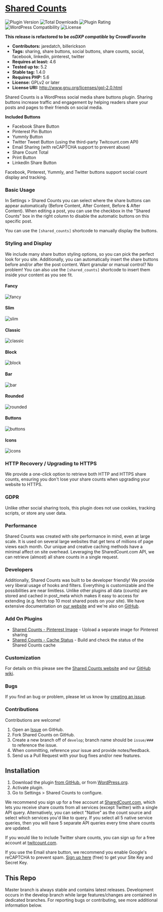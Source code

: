 # [Shared Counts](https://sharedcountsplugin.com/) #

![Plugin Version](https://img.shields.io/wordpress/plugin/v/shared-counts.svg?style=flat-square) ![Total Downloads](https://img.shields.io/wordpress/plugin/dt/shared-counts.svg?style=flat-square) ![Plugin Rating](https://img.shields.io/wordpress/plugin/r/shared-counts.svg?style=flat-square) ![WordPress Compatibility](https://img.shields.io/wordpress/v/shared-counts.svg?style=flat-square) ![License](https://img.shields.io/badge/license-GPL--2.0%2B-red.svg?style=flat-square)

**This release is refactored to be _osDXP compatible_ by CrowdFavorite**

- **Contributors:** jaredatch, billerickson
- **Tags:** sharing, share buttons, social buttons, share counts, social, facebook, linkedin, pinterest, twitter
- **Requires at least:** 4.6
- **Tested up to:** 5.2
- **Stable tag:** 1.4.0
- **Requires PHP:** 5.6
- **License:** GPLv2 or later
- **License URI:** http://www.gnu.org/licenses/gpl-2.0.html

Shared Counts is a WordPress social media share buttons plugin. Sharing buttons increase traffic and engagement by helping readers share your posts and pages to their friends on social media.

**Included Buttons**
- Facebook Share Button
- Pinterest Pin Button
- Yummly Button
- Twitter Tweet Button (using the third-party Twitcount.com API)
- Email Sharing (with reCAPTCHA support to prevent abuse)
- Share Count Total
- Print Button
- LinkedIn Share Button

Facebook, Pinterest, Yummly, and Twitter buttons support social count display and tracking.

### Basic Usage
In Settings > Shared Counts you can select where the share buttons can appear automatically (Before Content, After Content, Before & After Content). When editing a post, you can use the checkbox in the "Shared Counts" box in the right column to disable the automatic buttons on this specific post.

You can use the `[shared_counts]` shortcode to manually display the buttons.

### Styling and Display
We include many share button styling options, so you can pick the perfect look for you site. Additionally, you can automatically insert the share buttons before and/or after the post content. Want granular or manual control? No problem! You can also use the `[shared_counts]` shortcode to insert them inside your content as you see fit.

#### Fancy
![fancy](https://d3vv6lp55qjaqc.cloudfront.net/items/001O1T2o0s0a3A2F3D0p/Screen%20Shot%202018-02-09%20at%2010.32.32%20AM.png?X-CloudApp-Visitor-Id=095a13821a9a7633d8999bdb4bf2b94a&v=a0c11008)

#### Slim
![slim](https://d3vv6lp55qjaqc.cloudfront.net/items/363x2P3Y2t0w1g1S2u2C/Screen%20Shot%202018-02-09%20at%2010.33.17%20AM.png?X-CloudApp-Visitor-Id=095a13821a9a7633d8999bdb4bf2b94a&v=473dd2d6)

#### Classic
![classic](https://d3vv6lp55qjaqc.cloudfront.net/items/302h3t3j3z0x3w2l0o0i/Screen%20Shot%202018-02-09%20at%2010.33.53%20AM.png?X-CloudApp-Visitor-Id=095a13821a9a7633d8999bdb4bf2b94a&v=7c71a21a)

#### Block
![block](https://d3vv6lp55qjaqc.cloudfront.net/items/441W3L3j3S3O2P2u3x21/Screen%20Shot%202018-02-09%20at%2010.35.19%20AM.png?X-CloudApp-Visitor-Id=095a13821a9a7633d8999bdb4bf2b94a&v=bad3fa6c)

#### Bar
![bar](https://d3vv6lp55qjaqc.cloudfront.net/items/2R2X2a3g1j0w1L171h1H/Screen%20Shot%202018-02-09%20at%2010.36.51%20AM.png?X-CloudApp-Visitor-Id=095a13821a9a7633d8999bdb4bf2b94a&v=876d7ced)

#### Rounded
![rounded](https://d3vv6lp55qjaqc.cloudfront.net/items/2n2G3j3h161I2I2O1e0L/Screen%20Shot%202018-02-09%20at%2010.44.47%20AM.png?X-CloudApp-Visitor-Id=095a13821a9a7633d8999bdb4bf2b94a&v=116f138b)

#### Buttons
![buttons](https://d3vv6lp55qjaqc.cloudfront.net/items/1u0C1s210Z1L12181J3A/Screen%20Shot%202018-02-09%20at%2010.45.29%20AM.png?X-CloudApp-Visitor-Id=095a13821a9a7633d8999bdb4bf2b94a&v=cffff3cf)

#### Icons
![icons](https://d3vv6lp55qjaqc.cloudfront.net/items/3H1M1e3K0F3K370Q1J1L/Screen%20Shot%202018-02-09%20at%2010.47.16%20AM.png?X-CloudApp-Visitor-Id=095a13821a9a7633d8999bdb4bf2b94a&v=b4d3bc7f)

### HTTP Recovery / Upgrading to HTTPS
We provide a one-click option to retrieve both HTTP and HTTPS share counts, ensuring you don't lose your share counts when upgrading your website to HTTPS.

### GDPR
Unlike other social sharing tools, this plugin does not use cookies, tracking scripts, or store any user data.

### Performance
Shared Counts was created with site performance in mind, even at large scale. It is used on several large websites that get tens of millions of page views each month. Our unique and creative caching methods have a minimal affect on site overhead. Leveraging the SharedCount.com API, we can retrieve (almost) all share counts in a single request.

### Developers
Additionally, Shared Counts was built to be developer friendly! We provide very liberal usage of hooks and filters. Everything is customizable and the possibilities are near limitless. Unlike other plugins all data (counts) are stored and cached in post_meta which makes it easy to access for extending (e.g. fetch top 10 most shared posts on your site). We have extensive documentation on [our website](https://sharedcountsplugin.com/) and we're also on [GitHub](https://github.com/jaredatch/Shared-Counts/).

### Add On Plugins
- [Shared Counts - Pinterest Image](https://github.com/billerickson/Shared-Counts-Pinterest-Image) - Upload a separate image for Pinterest sharing
- [Shared Counts - Cache Status](https://github.com/billerickson/Shared-Counts-Cache-Status) - Build and check the status of the Shared Counts cache

### Customization
For details on this please see the [Shared Counts website](https://sharedcountsplugin.com/) and our [GitHub wiki](https://github.com/jaredatch/Shared-Counts/wiki/).

### Bugs
If you find an bug or problem, please let us know by [creating an issue](https://github.com/jaredatch/Shared-Counts/issues?state=open).

### Contributions
Contributions are welcome!

1. Open an [Issue](https://github.com/jaredatch/Shared-Counts/issues) on GitHub.
2. Fork Shared Counts on GitHub.
3. Create a new branch off of `develop`; branch name should be `issue/###` to reference the issue.
4. When committing, reference your issue and provide notes/feedback.
5. Send us a Pull Request with your bug fixes and/or new features.

## Installation ##
1. Download the plugin [from GitHub.](https://github.com/jaredatch/Shared-Counts/archive/master.zip) or from [WordPress.org](https://wordpress.org/plugins/shared-counts/).
2. Activate plugin.
3. Go to Settings > Shared Counts to configure.

We recommend you sign up for a free account at [SharedCount.com](https://sharedcount.com), which lets you receive share counts from all services (except Twitter) with a single API query. Alternatively, you can select "Native" as the count source and select which services you'd like to query. If you select all 5 native service queries, then you will have 5 separate API queries every time share counts are updated.

If you would like to include Twitter share counts, you can sign up for a free account at [twitcount.com](https://twitcount.com).

If you use the Email share button, we recommend you enable Google's reCAPTCHA to prevent spam. [Sign up here](https://www.google.com/recaptcha/intro/android.html) (free) to get your Site Key and Secret Key.

## This Repo ##
Master branch is always stable and contains latest releases. Development occurs in the develop branch while large features/changes are contained in dedicated branches. For reporting bugs or contributing, see more additional information below.

